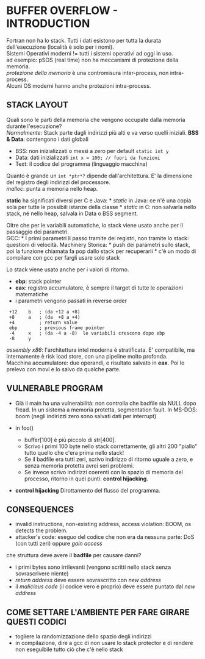 # BUFFER OVERFLOW - INTRODUCTION
Fortran non ha lo stack. Tutti i dati esistono per tutta la durata dell'esecuzione (località è solo per i nomi).<br>
Sistemi Operativi moderni != tutti i sistemi operativi ad oggi in uso.<br>
ad esempio: pSOS (real time) non ha meccanismi di protezione della memoria.<br>
*protezione della memoria* è una contromisura inter-process, non intra-process.<br>
Alcuni OS moderni hanno anche protezioni intra-process.<br>

## STACK LAYOUT
Quali sono le parti della memoria che vengono occupate dalla memoria durante l'esecuzione?<br>
*Normalmente*: Stack parte dagli indirizzi più alti e va verso quelli iniziali.
**BSS & Data**: contengono i dati globali
 * BSS: non inizializzati o messi a zero per default			`static int y`
 * Data: dati inizializzati										`int x = 100; // fuori da funzioni`
 * Text: il codice del programma (linguaggio macchina)

Quanto è grande un `int *ptr*?` dipende dall'architettura. E' la dimensione del registro degli indirizzi del processore.<br>
*malloc*: punta a memoria nello heap.

**static** ha significati diversi per C e Java:
	* *static* in Java: ce n'è una copia sola per tutte le possibili istanze della classe
	* *static* in C: non salvarla nello stack, né nello heap, salvala in Data o BSS segment.

Oltre che per le variabili automatiche, lo stack viene usato anche per il passaggio dei parametri.<br>
GCC:
	* I primi parametri li passo tramite dei registri, non tramite lo stack: questioni di velocità.
Machinery Storica:
	* push dei parametri sullo stack, poi la funzione chiamata fa pop dallo stack per recuperarli
	* c'è un modo di compilare con gcc per fargli usare solo stack

Lo stack viene usato anche per i valori di ritorno.

 * **ebp**: stack pointer
 * **eax**: registro accumulatore, è sempre il target di tutte le operazioni matematiche
 * i parametri vengono passati in reverse order
```
 +12	b   ; (da +12 a +8)
 +8     a   ; (da  +8 a +4)
 +4	        ; return value
 ebp  	    ; previous frame pointer
 -4     x   ; (da -4 a -8)	le variabili crescono dopo ebp
 -8     y
```
*assembly x86*: l'architettura intel moderna è stratificata. E' compatibile, ma internamente è risk load store, con una pipeline molto profonda. <br>
Macchina accumulatore: due operandi, e risultato salvato in **eax**. Poi lo prelevo con movl e lo salvo da qualche parte.

## VULNERABLE PROGRAM
 * Già il main ha una vulnerabilità: non controlla che badfile sia NULL dopo fread.
	In un sistema a memoria protetta, segmentation fault. In MS-DOS: boom (negli indirizzi zero sono salvati dati per interrupt)
 * in foo()
 	* buffer[100] è più piccolo di str[400].
 	* Scrivo i primi 100 byte nello stack correttamente, gli altri 200 "piallo" tutto quello che c'era prima nello stack!
 	* Se il badfile era tutti zeri, scrivo indirizzo di ritorno uguale a zero, e senza memoria protetta avrei seri problemi.
 	* Se invece scrivo indirizzi coerenti con lo spazio di memoria del processo, ritorno in quei punti: **control hijacking**.

 * **control hijacking** Dirottamento del flusso del programma.

## CONSEQUENCES
 * invalid instructions, non-existing address, access violation: BOOM, os detects the problem.
 * attacker's code: eseguo del codice che non era da nessuna parte: DoS (con tutti zeri) oppure *gain access*

che struttura deve avere il **badfile** per causare danni?
 * i primi bytes sono irrilevanti (vengono scritti nello stack senza sovrascrivere niente)
 * *return address* deve essere sovrascritto con *new address*
 * il *malicious code* (il codice vero e proprio) deve essere puntato dal *new address*

## COME SETTARE L'AMBIENTE PER FARE GIRARE QUESTI CODICI
 * togliere la randomizzazione dello spazio degli indirizzi
 * in compilazione, dire a gcc di non usare lo stack protector e di rendere non eseguibile tutto ciò che c'è nello stack